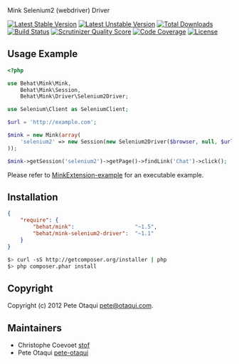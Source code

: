 Mink Selenium2 (webdriver) Driver
           
[![Latest Stable Version](https://poser.pugx.org/behat/mink-selenium2-driver/v/stable.svg)](https://packagist.org/packages/behat/mink-selenium2-driver)
[![Latest Unstable Version](https://poser.pugx.org/behat/mink-selenium2-driver/v/unstable.svg)](https://packagist.org/packages/behat/mink-selenium2-driver)
[![Total Downloads](https://poser.pugx.org/behat/mink-selenium2-driver/downloads.svg)](https://packagist.org/packages/behat/mink-selenium2-driver)
[![Build Status](https://travis-ci.org/minkphp/MinkSelenium2Driver.svg?branch=master)](https://travis-ci.org/minkphp/MinkSelenium2Driver)
[![Scrutinizer Quality Score](https://scrutinizer-ci.com/g/minkphp/MinkSelenium2Driver/badges/quality-score.png?b=master)](https://scrutinizer-ci.com/g/minkphp/MinkSelenium2Driver/)
[![Code Coverage](https://scrutinizer-ci.com/g/minkphp/MinkSelenium2Driver/badges/coverage.png?b=master)](https://scrutinizer-ci.com/g/minkphp/MinkSelenium2Driver/)
[![License](https://poser.pugx.org/behat/mink-selenium2-driver/license.svg)](https://packagist.org/packages/behat/mink-selenium2-driver)

Usage Example
-------------

``` php
<?php

use Behat\Mink\Mink,
    Behat\Mink\Session,
    Behat\Mink\Driver\Selenium2Driver;

use Selenium\Client as SeleniumClient;

$url = 'http://example.com';

$mink = new Mink(array(
    'selenium2' => new Session(new Selenium2Driver($browser, null, $url)),
));

$mink->getSession('selenium2')->getPage()->findLink('Chat')->click();
```

Please refer to [MinkExtension-example](https://github.com/Behat/MinkExtension-example) for an executable example.

Installation
------------

``` json
{
    "require": {
        "behat/mink":                   "~1.5",
        "behat/mink-selenium2-driver":  "~1.1"
    }
}
```

``` bash
$> curl -sS http://getcomposer.org/installer | php
$> php composer.phar install
```

Copyright
---------

Copyright (c) 2012 Pete Otaqui <pete@otaqui.com>.

Maintainers
-----------

* Christophe Coevoet [stof](https://github.com/stof)
* Pete Otaqui [pete-otaqui](http://github.com/pete-otaqui)
